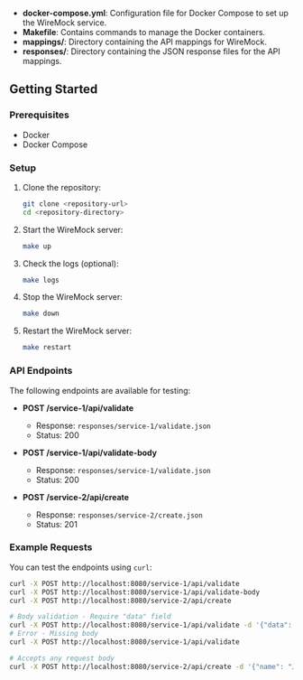 
- **docker-compose.yml**: Configuration file for Docker Compose to set up the WireMock service.
- **Makefile**: Contains commands to manage the Docker containers.
- **mappings/**: Directory containing the API mappings for WireMock.
- **responses/**: Directory containing the JSON response files for the API mappings.

## Getting Started

### Prerequisites

- Docker
- Docker Compose

### Setup

1. Clone the repository:
    ```sh
    git clone <repository-url>
    cd <repository-directory>
    ```

2. Start the WireMock server:
    ```sh
    make up
    ```

3. Check the logs (optional):
    ```sh
    make logs
    ```

4. Stop the WireMock server:
    ```sh
    make down
    ```

5. Restart the WireMock server:
    ```sh
    make restart
    ```

### API Endpoints

The following endpoints are available for testing:

- **POST /service-1/api/validate**
  - Response: `responses/service-1/validate.json`
  - Status: 200

- **POST /service-1/api/validate-body**
  - Response: `responses/service-1/validate.json`
  - Status: 200

- **POST /service-2/api/create**
  - Response: `responses/service-2/create.json`
  - Status: 201

### Example Requests

You can test the endpoints using `curl`:

```sh
curl -X POST http://localhost:8080/service-1/api/validate
curl -X POST http://localhost:8080/service-1/api/validate-body
curl -X POST http://localhost:8080/service-2/api/create

# Body validation - Require "data" field
curl -X POST http://localhost:8080/service-1/api/validate -d '{"data": "John Doe"}'
# Error - Missing body
curl -X POST http://localhost:8080/service-1/api/validate

# Accepts any request body
curl -X POST http://localhost:8080/service-2/api/create -d '{"name": "John Doe"}' 
```